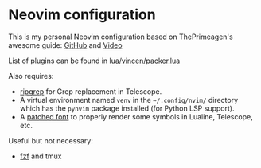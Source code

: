 # Neovim configuration
This is my personal Neovim configuration based on ThePrimeagen's awesome guide: [GitHub](https://github.com/ThePrimeagen/init.lua/) and [Video](https://www.youtube.com/watch?v=w7i4amO_zaE)

List of plugins can be found in [lua/vincen/packer.lua](lua/vincen/packer.lua)

Also requires:
- [ripgrep](https://github.com/BurntSushi/ripgrep) for Grep replacement in Telescope.
- A virtual environment named `venv` in the `~/.config/nvim/` directory which has the `pynvim` package installed (for Python LSP support).
- A [patched font](https://github.com/ryanoasis/nerd-fonts) to properly render some symbols in Lualine, Telescope, etc.

Useful but not necessary:
- [fzf](https://github.com/junegunn/fzf) and tmux
